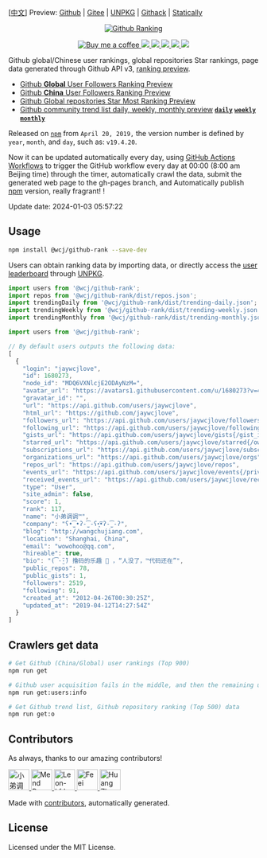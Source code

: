 [[中文](./README-zh.md)] Preview: [Github](http://jaywcjlove.github.io/github-rank/) | [Gitee](http://jaywcjlove.gitee.io/github-rank) | [UNPKG](https://unpkg.com/@wcj/github-rank/web/index.html) | [Githack](https://raw.githack.com/jaywcjlove/github-rank/gh-pages/index.html) | [Statically](https://cdn.statically.io/gh/jaywcjlove/github-rank/gh-pages/index.html)

<p align="center">
  <a href="https://jaywcjlove.github.io/github-rank">
    <img alt="Github Ranking" src="https://user-images.githubusercontent.com/1680273/204141518-e34799bd-9074-4bf9-9b4e-f3efe6d8051e.png">
  </a>
</p>

<p align="center">
  <a href="https://jaywcjlove.github.io/#/sponsor">
    <img alt="Buy me a coffee" src="https://img.shields.io/badge/Buy%20me%20a%20coffee-048754?logo=buymeacoffee">
  </a>
  <a href="https://github.com/jaywcjlove/github-rank">
    <img src="https://github.com/jaywcjlove/github-rank/actions/workflows/ci.yml/badge.svg">
  </a>
  <a href="https://github.com/jaywcjlove/github-rank/issues">
    <img src="https://img.shields.io/github/issues/jaywcjlove/github-rank.svg">
  </a>
  <a href="https://github.com/jaywcjlove/github-rank/network">
    <img src="https://img.shields.io/github/forks/jaywcjlove/github-rank.svg">
  </a>
  <a href="https://github.com/jaywcjlove/github-rank/stargazers">
    <img src="https://img.shields.io/github/stars/jaywcjlove/github-rank.svg">
  </a>
  <a href="https://www.npmjs.com/package/@wcj/github-rank">
    <img src="https://img.shields.io/npm/v/@wcj/github-rank.svg">
  </a>
</p>

Github global/Chinese user rankings, global repositories Star rankings, page data generated through Github API v3, [ranking preview](http://jaywcjlove.github.io/github-rank/).

- [Github **Global** User Followers Ranking Preview](http://jaywcjlove.github.io/github-rank/)
- [Github **China** User Followers Ranking Preview](http://jaywcjlove.github.io/github-rank/users.china.html)
- [Github Global repositories Star Most Ranking Preview](http://jaywcjlove.github.io/github-rank/repos.html)
- [Github community trend list daily, weekly, monthly preview](http://jaywcjlove.github.io/github-rank/trending.html) [**`daily`**](http://jaywcjlove.github.io/github-rank/trending.html) [**`weekly`**](http://jaywcjlove.github.io/github-rank/trending-weekly.html) [**`monthly`**](http://jaywcjlove.github.io/github-rank/trending-monthly.html)

Released on [`npm`](https://www.npmjs.com/package/@wcj/github-rank) from `April 20, 2019,` the version number is defined by `year`, `month`, and `day`, such as: `v19.4.20`.

Now it can be updated automatically every day, using [GitHub Actions Workflows](https://github.com/actions/starter-workflows) to trigger the GitHub workflow every day at 00:00 (8:00 am Beijing time) through the timer, automatically crawl the data, submit the generated web page to the gh-pages branch, and Automatically publish [npm](https://www.npmjs.com/package/@wcj/github-rank) version, really fragrant! !

Update date: <!--GAMFC-->2024-01-03 05:57:22<!--GAMFC-END-->

## Usage

```bash
npm install @wcj/github-rank --save-dev
```

Users can obtain ranking data by importing data, or directly access the [user leaderboard](https://unpkg.com/@wcj/github-rank/web/index.html) through [UNPKG](https://unpkg.com/@wcj/github-rank/dist/users.json).

```js
import users from '@wcj/github-rank';
import repos from '@wcj/github-rank/dist/repos.json';
import trendingDaily from '@wcj/github-rank/dist/trending-daily.json';
import trendingWeekly from '@wcj/github-rank/dist/trending-weekly.json';
import trendingMonthly from '@wcj/github-rank/dist/trending-monthly.json';
```

```js
import users from '@wcj/github-rank';

// By default users outputs the following data:
[
  {
    "login": "jaywcjlove",
    "id": 1680273,
    "node_id": "MDQ6VXNlcjE2ODAyNzM=",
    "avatar_url": "https://avatars1.githubusercontent.com/u/1680273?v=4",
    "gravatar_id": "",
    "url": "https://api.github.com/users/jaywcjlove",
    "html_url": "https://github.com/jaywcjlove",
    "followers_url": "https://api.github.com/users/jaywcjlove/followers",
    "following_url": "https://api.github.com/users/jaywcjlove/following{/other_user}",
    "gists_url": "https://api.github.com/users/jaywcjlove/gists{/gist_id}",
    "starred_url": "https://api.github.com/users/jaywcjlove/starred{/owner}{/repo}",
    "subscriptions_url": "https://api.github.com/users/jaywcjlove/subscriptions",
    "organizations_url": "https://api.github.com/users/jaywcjlove/orgs",
    "repos_url": "https://api.github.com/users/jaywcjlove/repos",
    "events_url": "https://api.github.com/users/jaywcjlove/events{/privacy}",
    "received_events_url": "https://api.github.com/users/jaywcjlove/received_events",
    "type": "User",
    "site_admin": false,
    "score": 1,
    "rank": 117,
    "name": "小弟调调™",
    "company": "ʕ•̫͡•ʔ-̫͡-ʕ•͓͡•ʔ-̫͡-ʔ",
    "blog": "http://wangchujiang.com",
    "location": "Shanghai, China",
    "email": "wowohoo@qq.com",
    "hireable": true,
    "bio": "(͡·̮̃·̃) 撸码的乐趣 💯 ，“人没了，™代码还在”",
    "public_repos": 78,
    "public_gists": 1,
    "followers": 2519,
    "following": 91,
    "created_at": "2012-04-26T00:30:25Z",
    "updated_at": "2019-04-12T14:27:54Z"
  }
]
```

## Crawlers get data

```bash
# Get Github (China/Global) user rankings (Top 900)
npm run get

# Github user acquisition fails in the middle, and then the remaining user information is acquired
npm run get:users:info

# Get Github trend list, Github repository ranking (Top 500) data
npm run get:o
```

## Contributors

As always, thanks to our amazing contributors!

<!--AUTO_GENERATED_PLEASE_DONT_DELETE_IT--><a href="https://github.com/jaywcjlove" title="小弟调调">
  <img src="https://avatars.githubusercontent.com/u/1680273?v=4" width="42;" alt="小弟调调"/>
</a>
<a href="https://github.com/renovate-bot" title="Mend Renovate">
  <img src="https://avatars.githubusercontent.com/u/25180681?v=4" width="42;" alt="Mend Renovate"/>
</a>
<a href="https://github.com/leon-kfd" title="Leon-kfd">
  <img src="https://avatars.githubusercontent.com/u/30256102?v=4" width="42;" alt="Leon-kfd"/>
</a>
<a href="https://github.com/FeeiCN" title="Feei">
  <img src="https://avatars.githubusercontent.com/u/1611552?v=4" width="42;" alt="Feei"/>
</a>
<a href="https://github.com/zhenyong" title="Huang ZhenYong">
  <img src="https://avatars.githubusercontent.com/u/4012276?v=4" width="42;" alt="Huang ZhenYong"/>
</a><!--AUTO_GENERATED_PLEASE_DONT_DELETE_IT-END-->

Made with [contributors](https://github.com/jaywcjlove/github-action-contributors), automatically generated.

## License

Licensed under the MIT License.

